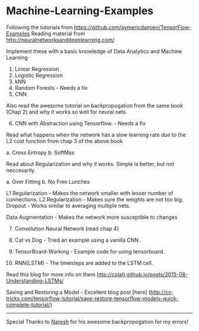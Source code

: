 # Machine-Learning-Examples
Following the tutorials from https://github.com/aymericdamien/TensorFlow-Examples
Reading material from http://neuralnetworksanddeeplearning.com/

Implement these with a basic knowledge of Data Analytics and Machine Learning

1. Linear Regression
2. Logistic Regression
3. kNN
4. Random Forests - Needs a fix
5. CNN

Also read the awesome tutorial on backpropogation from the same book (Chap 2) and why it works so well for neural nets

6. CNN with Abstraction using Tensorflow. - Needs a fix

Read what happens when the network has a slow learning rate due to the L2 cost function from chap 3 of the above book

a. Cross Entropy
b. SoftMax

Read about Regularization and why it works. Simple is better, but not neccesarily.

a. Over Fitting
b. No Free Lunches

L1 Regularization - Makes the network smaller with lesser number of connections.
L2 Regularization - Makes sure the weights are not too big.
Dropout - Works similar to averaging multiple nets.

Data Augmentation - Makes the network more susceptible to changes

7. Convolution Neural Network (read chap 4)

8. Cat vs Dog - Tried an example using a vanilla CNN.

9. TensorBoard-Working - Example code for using tensorboard.

10. RNN(LSTM) - The timesteps are added to the LSTM cell.

Read this blog for more info on them
http://colah.github.io/posts/2015-08-Understanding-LSTMs/

Saving and Restoring a Model - Excellent blog post [here] (http://cv-tricks.com/tensorflow-tutorial/save-restore-tensorflow-models-quick-complete-tutorial/)

-----------------------------------------------------------------------------------------------------------------------------------------

Special Thanks to [Naresh](https://naresh1318.github.io/) for his awesome backpropogation for my errors!
